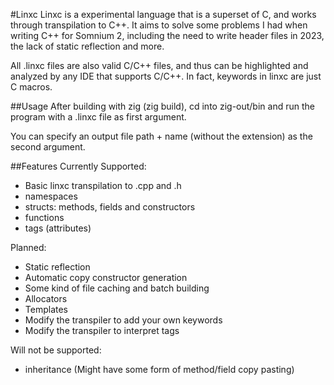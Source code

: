 #Linxc
Linxc is a experimental language that is a superset of C, and works through transpilation to C++. It aims to solve some problems I had when writing C++ for Somnium 2, including the need to write header files in 2023, the lack of static reflection and more.

All .linxc files are also valid C/C++ files, and thus can be highlighted and analyzed by any IDE that supports C/C++. In fact, keywords in linxc are just C macros.

##Usage
After building with zig (zig build), cd into zig-out/bin and run the program with a .linxc file as first argument. 

You can specify an output file path + name (without the extension) as the second argument.

##Features
Currently Supported:
* Basic linxc transpilation to .cpp and .h
* namespaces
* structs: methods, fields and constructors
* functions
* tags (attributes)

Planned:
* Static reflection
* Automatic copy constructor generation
* Some kind of file caching and batch building
* Allocators
* Templates
* Modify the transpiler to add your own keywords
* Modify the transpiler to interpret tags

Will not be supported:
* inheritance (Might have some form of method/field copy pasting)